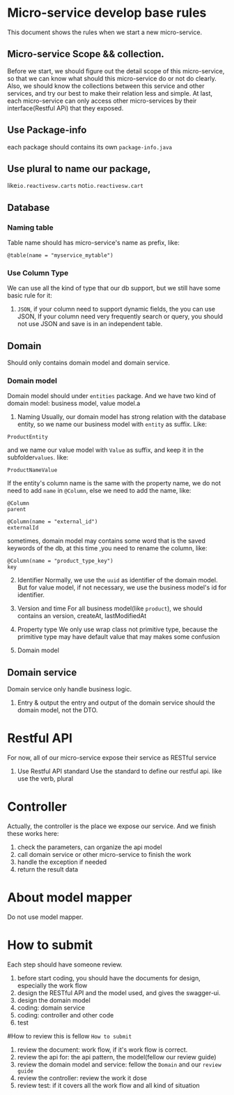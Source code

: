 # Micro-service develop base rules
This document shows the rules when we start a new micro-service.

## Micro-service Scope && collection.
Before we start, we should figure out the detail scope of this micro-service, so that we can know what should this micro-service do or not do clearly.
  Also, we should know the collections between this service and other services, and try our best to make their relation less and simple. 
  At last, each micro-service can only access other micro-services by their interface(Restful APi) that they exposed.
   
## Use Package-info
 each package should contains its own `package-info.java`

## Use plural to name our package, 
like`io.reactivesw.carts` not`io.reactivesw.cart`

## Database
### Naming table  
Table name should has micro-service's name as prefix, like:
```
@table(name = "myservice_mytable")
```
### Use Column Type
We can use all the kind of type that our db support, but we still have some basic rule for it:
1. `JSON`, if your column need to support dynamic fields, the you can use JSON, If your column need very frequently search or query, you should not use JSON and save is in an independent table.

## Domain
Should only contains domain model and domain service.

### Domain model
Domain model should under `entities` package. And we have two kind of domain model: business model, value model.a

1. Naming
Usually, our domain model has strong relation with the database entity, so we name our business model with `entity` as suffix. Like:
```
ProductEntity
```
and we name our value model with `Value` as suffix, and keep it in the subfolder`values`. like:
```
ProductNameValue
```

If the entity's column name is the same with the property name, we do not need to add `name` in `@Column`, else we need to add the name, like:
```
@Column
parent

@Column(name = "external_id")
externalId
```
sometimes, domain model may contains some word that is the saved keywords of the db, at this time ,you need to rename the column, like:
```
@Column(name = "product_type_key")
key
```
2. Identifier
Normally, we use the `uuid` as identifier of the domain model. But for value model, if not necessary, we use the business model's id for identifier. 

3. Version and time
For all business model(like `product`), we should contains an version, createAt, lastModifiedAt

4. Property type
We only use wrap class not primitive type, because the primitive type may have default value that may makes some confusion

5. Domain model 


## Domain service
Domain service only handle business logic.

1. Entry & output
the entry and output of the domain service should the domain model, not the DTO.

# Restful API
For now, all of our micro-service expose their service as RESTful service

1. Use Restful API standard
Use the standard to define our restful api. like use the verb, plural


# Controller
Actually, the controller is the place we expose our service. And we finish these works here:

1. check the parameters, can organize the api model
2. call domain service or other micro-service to finish the work
3. handle the exception if needed
4. return the result data

# About model mapper
Do not use model mapper.

# How to submit
Each step should have someone review.
1. before start coding, you should have the documents for design, especially the work flow
2. design the RESTful API and the model used, and gives the swagger-ui.
3. design the domain model
4. coding: domain service
5. coding: controller and other code
6. test

#How to review
this is fellow `How to submit`
1. review the document: work flow, if it's work flow is correct.
2. review the api for: the api pattern, the model(fellow our review guide) 
3. review the domain model and service: fellow the `Domain` and our `review guide`
4. review the controller: review the work it dose
5. review test: if it covers all the work flow and all kind of situation




